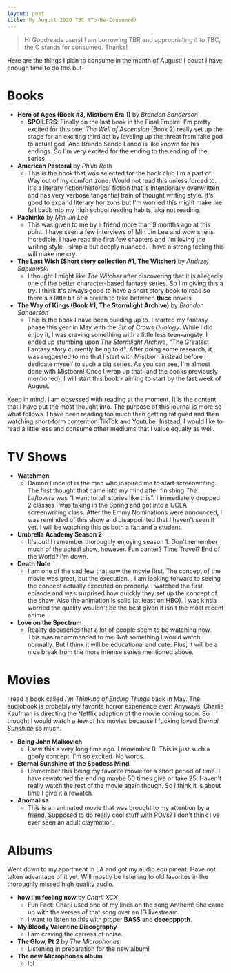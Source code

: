 ```yaml
---
layout: post
title: My August 2020 TBC (To-Be-Consumed)
---
```


> Hi Goodreads users! I am borrowing TBR and appropriating it to TBC, the C stands for consumed. Thanks!

Here are the things I plan to consume in the month of August! I doubt I have enough time to do this but-

# Books
- **Hero of Ages (Book #3, Mistborn Era 1)** by *Brandon Sanderson*
    - **SPOILERS**: Finally on the last book in the Final Empire! I'm pretty excited for this one. *The Well of Ascension* (Book 2) really set up the stage for an exciting third act by leveling up the threat from fake god to actual god. And Brando Sando Lando is like known for his endings. So I'm very excited for the ending to the ending of the series. 
- **American Pastoral** by *Philip Roth*
    - This is the book that was selected for the book club I'm a part of. Way out of my comfort zone. Would not read this unless forced to. It's a literary fiction/historical fiction that is intentionally overwritten and has very verbose tangential train of thought writing style. It's good to expand literary horizons but I'm worried this might make me fall back into my high school reading habits, aka not reading. 
- **Pachinko** by *Min Jin Lee*
    - This was given to me by a friend more than 9 months ago at this point. I have seen a few interviews of Min Jin Lee and wow she is incredible. I have read the first few chapters and I'm loving the writing style - simple but deeply nuanced. I have a strong feeling this will make me cry. 
- **The Last Wish (Short story collection #1, The Witcher)** by *Andrzej Sapkowski*
    - I thought I might like *The Witcher* after discovering that it is allegedly one of the better character-based fantasy series. So I'm giving this a try. I think it's always good to have a short story book to read so there's a little bit of a breath to take between **thicc** novels.
- **The Way of Kings (Book #1, The Stormlight Archive)** by *Brandon Sanderson*
    - This is the book I have been building up to. I started my fantasy phase this year in May with the *Six of Crows Duology*. While I did enjoy it, I was craving something with a little less teen-angsty. I ended up stumbing upon *The Stormlight Archive*, "The Greatest Fantasy story currently being told". After doing some research, it was suggested to me that I start with Mistborn instead before I dedicate myself to such a big series. As you can see, I'm almost done with Mistborn! Once I wrap up that (and the books previously mentioned), I will start this book - aiming to start by the last week of August. 

Keep in mind. I am obsessed with reading at the moment. It is the content that I have put the most thought into. The purpose of this journal is more so what follows. I have been reading too much then getting fatigued and then watching short-form content on TikTok and Youtube. Instead, I would like to read a little less and consume other mediums that I value equally as well. 

# TV Shows

- **Watchmen**
    - Damon Lindelof is the man who inspired me to start screenwriting. The first thought that came into my mind after finishing *The Leftovers* was "I want to tell stories like this". I immediately dropped 2 classes I was taking in the Spring and got into a UCLA screenwriting class. After the Emmy Nominations were announced, I was reminded of this show and disappointed that I haven't seen it yet. I will be watching this as both a fan and a student. 
- **Umbrella Academy Season 2**
    - It's out! I remember thoroughly enjoying season 1. Don't remember much of the actual show, however. Fun banter? Time Travel? End of the World? I'm down.
- **Death Note**
    - I am one of the sad few that saw the movie first. The concept of the movie was great, but the execution... I am looking forward to seeing the concept actually executed on properly. I watched the first episode and was surprised how quickly they set up the concept of the show. Also the animation is solid (at least on HBO). I was kinda worried the quality wouldn't be the best given it isn't the most recent anime. 
- **Love on the Spectrum**
    - Reality docuseries that a lot of people seem to be watching now. This was recommended to me. Not something I would watch normally. But I think it will be educational and cute. Plus, it will be a nice break from the more intense series mentioned above. 

# Movies

I read a book called *I'm Thinking of Ending Things* back in May. The audiobook is probably my favorite horror experience ever! Anyways, Charlie Kaufman is directing the Netflix adaption of the movie coming soon. So I thought I would watch a few of his movies because I fucking loved *Eternal Sunshine* so much. 

- **Being John Malkovich** 
    - I saw this a very long time ago. I remember 0. This is just such a goofy concept. I'm so excited. No words.
- **Eternal Sunshine of the Spotless Mind**
    - I remember this being my favorite movie for a short period of time. I have rewatched the ending maybe 50 times give or take 25. Haven't really watch the rest of the movie again though. So I think it is about time I give it a rewatch
- **Anomalisa**
    - This is an animated movie that was brought to my attention by a friend. Supposed to do really cool stuff with POVs? I don't think I've ever seen an adult claymation.

# Albums
Went down to my apartment in LA and got my audio equipment. Have not taken advantage of it yet. Will mostly be listening to old favorites in the thoroughly missed high quality audio.

- **how i'm feeling now** by *Charli XCX*
    - Fun Fact: Charli used one of my lines on the song Anthem! She came up with the verses of that song over an IG livestream.
    - I want to listen to this with proper **BASS** and **deeeppppth**.
- **My Bloody Valentine Discography**
    - I am craving the carress of noise.
- **The Glow, Pt 2** by *The Microphones*
    - Listening in preparation for the new album!
- **The new Microphones album** 
    - lol





